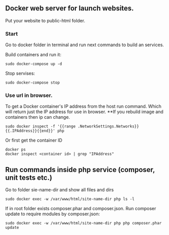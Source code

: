 ## Docker web server for launch websites.

Put your website to public-html folder.

### Start
Go to docker folder in terminal and run next commands to build an services.

Build containers and run it:
```
sudo docker-compose up -d

```
Stop servises:
```
sudo docker-compose stop
```

### Use url in browser.
To get a Docker container's IP address from the host run command.
Which will return just the IP address for use in browser.
**If you rebuild image and containers then ip can change.

```
sudo docker inspect -f '{{range .NetworkSettings.Networks}}{{.IPAddress}}{{end}}' php
```
Or first get the container ID
```
docker ps
docker inspect <container id> | grep "IPAddress"
```
## Run commands inside php service (composer, unit tests etc.)

Go to folder sie-name-dir and show all files and dirs
```
sudo docker exec -w /var/www/html/site-name-dir php ls -l

```
If in root folder exists composer.phar and composer.json.
Run composer update to require modules by composer.json:
```
sudo docker exec -w /var/www/html/site-name-dir php php composer.phar update
```